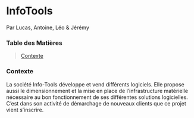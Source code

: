 # InfoTools

Par Lucas, Antoine, Léo & Jérémy

### Table des Matières

> [Contexte](#Contexte)  

### Contexte
La société Info-Tools développe et vend différents logiciels. Elle propose aussi le dimensionnement 
et la mise en place de l’infrastructure matérielle nécessaire au bon fonctionnement de ses différentes solutions logicielles.  
C’est dans son activité de démarchage de nouveaux clients que ce projet vient s’inscrire.
